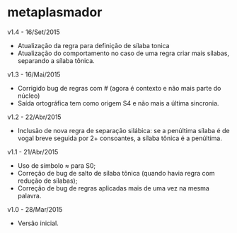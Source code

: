 metaplasmador
=============
v1.4 - 16/Set/2015
- Atualização da regra para definição de sílaba tonica
- Atualização do comportamento no caso de uma regra criar mais sílabas, separando a sílaba tônica.

v1.3 - 16/Mai/2015
- Corrigido bug de regras com # (agora é contexto e não mais parte do núcleo)
- Saída ortográfica tem como origem S4 e não mais a última sincronia.

v1.2 - 22/Abr/2015
- Inclusão de nova regra de separação silábica: se a penúltima sílaba é de vogal breve seguida por 2+ consoantes, a sílaba tônica é a penúltima.

v1.1 - 21/Abr/2015
- Uso de símbolo ≈ para S0;
- Correção de bug de salto de sílaba tônica (quando havia regra com redução de sílabas);
- Correção de bug de regras aplicadas mais de uma vez na mesma palavra.

v1.0 - 28/Mar/2015
- Versão inicial.

